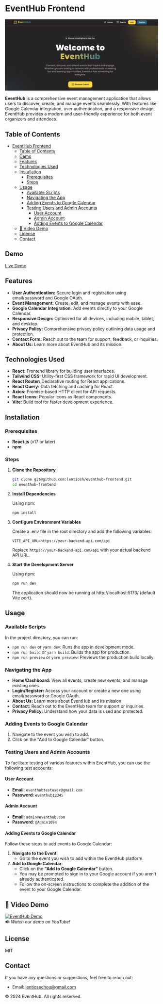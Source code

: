 # EventHub Frontend

![EventHub Logo](./public/screenshot.png)

**EventHub** is a comprehensive event management application that allows users to discover, create, and manage events seamlessly. With features like Google Calendar integration, user authentication, and a responsive design, EventHub provides a modern and user-friendly experience for both event organizers and attendees.

## Table of Contents

- [EventHub Frontend](#eventhub-frontend)
  - [Table of Contents](#table-of-contents)
  - [Demo](#demo)
  - [Features](#features)
  - [Technologies Used](#technologies-used)
  - [Installation](#installation)
    - [Prerequisites](#prerequisites)
    - [Steps](#steps)
  - [Usage](#usage)
    - [Available Scripts](#available-scripts)
    - [Navigating the App](#navigating-the-app)
    - [Adding Events to Google Calendar](#adding-events-to-google-calendar)
    - [Testing Users and Admin Accounts](#testing-users-and-admin-accounts)
      - [User Account](#user-account)
      - [Admin Account](#admin-account)
      - [Adding Events to Google Calendar](#adding-events-to-google-calendar-1)
  - [🎥 Video Demo](#-video-demo)
  - [License](#license)
  - [Contact](#contact)

## Demo

[Live Demo](https://eventhubs.netlify.app/)

## Features

- **User Authentication:** Secure login and registration using email/password and Google OAuth.
- **Event Management:** Create, edit, and manage events with ease.
- **Google Calendar Integration:** Add events directly to your Google Calendar.
- **Responsive Design:** Optimized for all devices, including mobile, tablet, and desktop.
- **Privacy Policy:** Comprehensive privacy policy outlining data usage and protection.
- **Contact Form:** Reach out to the team for support, feedback, or inquiries.
- **About Us:** Learn more about EventHub and its mission.

## Technologies Used

- **React:** Frontend library for building user interfaces.
- **Tailwind CSS:** Utility-first CSS framework for rapid UI development.
- **React Router:** Declarative routing for React applications.
- **React Query:** Data fetching and caching for React.
- **Axios:** Promise-based HTTP client for API requests.
- **React Icons:** Popular icons as React components.
- **Vite:** Build tool for faster development experience.

## Installation

### Prerequisites

- **React.js** (v17 or later)
- **npm**

### Steps

1. **Clone the Repository**
   ```bash
   git clone git@github.com:lentiosh/eventhub-frontend.git
   cd eventhub-frontend
   ```

2. **Install Dependencies**

   Using npm:
   ```bash
   npm install
   ```

3. **Configure Environment Variables**

   Create a .env file in the root directory and add the following variables:
   ```env
   VITE_API_URL=https://your-backend-api.com/api
   ```
   Replace `https://your-backend-api.com/api` with your actual backend API URL.

4. **Start the Development Server**

   Using npm:
   ```bash
   npm run dev
   ```

   The application should now be running at http://localhost:5173/ (default Vite port).

## Usage

### Available Scripts

In the project directory, you can run:

- `npm run dev` or `yarn dev`: Runs the app in development mode.
- `npm run build` or `yarn build`: Builds the app for production.
- `npm run preview` or `yarn preview`: Previews the production build locally.

### Navigating the App

- **Home/Dashboard:** View all events, create new events, and manage existing ones.
- **Login/Register:** Access your account or create a new one using email/password or Google OAuth.
- **About Us:** Learn more about EventHub and its mission.
- **Contact:** Reach out to the EventHub team for support or inquiries.
- **Privacy Policy:** Understand how your data is used and protected.

### Adding Events to Google Calendar

1. Navigate to the event you wish to add.
2. Click on the "Add to Google Calendar" button.

### Testing Users and Admin Accounts

To facilitate testing of various features within EventHub, you can use the following test accounts:

#### User Account

- **Email**: `eventhubtestuser@gmail.com`
- **Password**: `eventhub12345`

#### Admin Account

- **Email**: `admin@eventhub.com`
- **Password**: `@Admin1094`

#### Adding Events to Google Calendar

Follow these steps to add events to Google Calendar:

1. **Navigate to the Event**:
   - Go to the event you wish to add within the EventHub platform.
2. **Add to Google Calendar**:
   - Click on the **"Add to Google Calendar"** button.
   - You may be prompted to sign in to your Google account if you aren't already authenticated.
   - Follow the on-screen instructions to complete the addition of the event to your Google Calendar.

## 🎥 Video Demo

[![EventHub Demo](https://img.youtube.com/vi/RFo-aCJRPCk/0.jpg)](https://youtu.be/RFo-aCJRPCk)  
🔊 *Watch our demo on YouTube!*


## License

MIT

## Contact

If you have any questions or suggestions, feel free to reach out:

- Email: lentiosechou@gmail.com

© 2024 EventHub. All rights reserved.